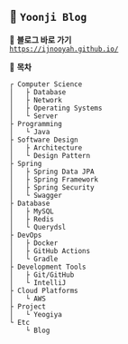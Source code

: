 ## 🧡 `Yoonji Blog`
📎 **블로그 바로 가기**  
[`https://ijnooyah.github.io/`](https://ijnooyah.github.io/)

🎀 **목차**
```
┌ Computer Science
│   ├ Database
│   ├ Network
│   ├ Operating Systems
│   └ Server
├ Programming
│   └ Java
├ Software Design
│   ├ Architecture
│   └ Design Pattern
├ Spring
│   ├ Spring Data JPA
│   ├ Spring Framework
│   ├ Spring Security
│   └ Swagger
├ Database
│   ├ MySQL
│   ├ Redis
│   └ Querydsl
├ DevOps
│   ├ Docker
│   ├ GitHub Actions
│   └ Gradle
├ Development Tools
│   ├ Git/GitHub
│   └ IntelliJ
├ Cloud Platforms
│   └ AWS
├ Project
│   └ Yeogiya
└ Etc
    └ Blog
```
